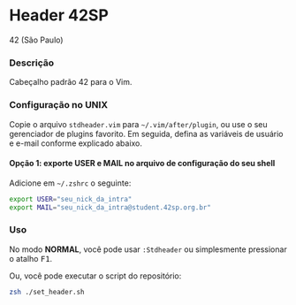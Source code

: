 # **Header 42SP**

42 (São Paulo)

### **Descrição**

Cabeçalho padrão 42 para o Vim.

### **Configuração no UNIX**

Copie o arquivo `stdheader.vim` para `~/.vim/after/plugin`, ou use o seu gerenciador de plugins favorito. Em seguida, defina as variáveis de usuário e e-mail conforme explicado abaixo.

#### Opção 1: exporte USER e MAIL no arquivo de configuração do seu shell

Adicione em `~/.zshrc` o seguinte:

```zsh
export USER="seu_nick_da_intra"
export MAIL="seu_nick_da_intra@student.42sp.org.br"
```

### **Uso**

No modo **NORMAL**, você pode usar `:Stdheader` ou simplesmente pressionar o atalho <kbd>F1</kbd>.

Ou, você pode executar o script do repositório:

```zsh
zsh ./set_header.sh
```
